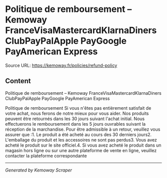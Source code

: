 # Politique de remboursement – Kemoway FranceVisaMastercardKlarnaDiners ClubPayPalApple PayGoogle PayAmerican Express

Source URL: https://kemoway.fr/policies/refund-policy

## Content

Politique de remboursement – Kemoway FranceVisaMastercardKlarnaDiners ClubPayPalApple PayGoogle PayAmerican Express

Politique de remboursement Si vous n'êtes pas entièrement satisfait de votre achat, nous ferons de notre mieux pour vous aider. Nos produits peuvent être retournés dans les 30 jours suivant l'achat initial. Nous effectuerons le remboursement dans les 5 jours ouvrables suivant la réception de la marchandise. Pour être admissible à un retour, veuillez vous assurer que :1. Le produit a été acheté au cours des 30 derniers jours2. L'emballage du produit et les accessoires ne sont pas perdus3. Vous avez acheté le produit sur le site officiel.4. Si vous avez acheté le produit dans un magasin hors ligne ou sur une autre plateforme de vente en ligne, veuillez contacter la plateforme correspondante

---
*Generated by Kemoway Scraper*
